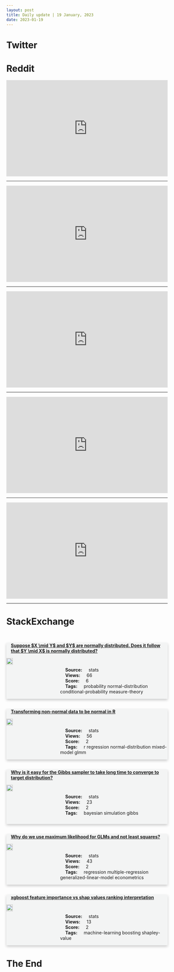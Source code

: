 ```yaml
---
layout: post
title: Daily update | 19 January, 2023
date: 2023-01-19
---
```


<script async src="https://platform.twitter.com/widgets.js" charset="utf-8"></script>


<script src='https://storage.ko-fi.com/cdn/scripts/overlay-widget.js'></script>
<script>
  kofiWidgetOverlay.draw('themldojo', {
    'type': 'floating-chat',
    'floating-chat.donateButton.text': 'Support me',
    'floating-chat.donateButton.background-color': '#f45d22',
    'floating-chat.donateButton.text-color': '#fff'
  });
</script>

# Twitter 

<blockquote class="twitter-tweet"><a href="https://twitter.com/simonholdorf/status/1615593340921077760"></a></blockquote>

<blockquote class="twitter-tweet"><a href="https://twitter.com/sundarpichai/status/1615820298305118221"></a></blockquote>

<blockquote class="twitter-tweet"><a href="https://twitter.com/FinaNapoleon/status/1615593937925820418"></a></blockquote>

<blockquote class="twitter-tweet"><a href="https://twitter.com/JeffDean/status/1615796030611820545"></a></blockquote>

<blockquote class="twitter-tweet"><a href="https://twitter.com/NFT_GOD/status/1615859640444588032"></a></blockquote>

<blockquote class="twitter-tweet"><a href="https://twitter.com/berkeley_ai/status/1615830592419172352"></a></blockquote>

<blockquote class="twitter-tweet"><a href="https://twitter.com/huggingface/status/1615660029075652608"></a></blockquote>

<blockquote class="twitter-tweet"><a href="https://twitter.com/TensorFlow/status/1615772743173029888"></a></blockquote>

<blockquote class="twitter-tweet"><a href="https://twitter.com/huggingface/status/1615647784618831873"></a></blockquote>

<blockquote class="twitter-tweet"><a href="https://twitter.com/fastdotai/status/1615545840306913283"></a></blockquote>

# Reddit 

<iframe id="reddit-embed" src="https://www.redditmedia.com/r/datascience/comments/10eye8i/i_asked_chatgpt_to_explain_roc_auc_the_level_of?ref_source=embed&amp;ref=share&amp;embed=true" sandbox="allow-scripts allow-same-origin allow-popups" style="border: none;" height="300" width="100%" scrolling="yes"></iframe>
<hr style="width:100%;text-align:left;margin-left:0">
<iframe id="reddit-embed" src="https://www.redditmedia.com/r/datascience/comments/10euer8/any_advice_on_using_pandas_as_a_data_analyst?ref_source=embed&amp;ref=share&amp;embed=true" sandbox="allow-scripts allow-same-origin allow-popups" style="border: none;" height="300" width="100%" scrolling="yes"></iframe>
<hr style="width:100%;text-align:left;margin-left:0">
<iframe id="reddit-embed" src="https://www.redditmedia.com/r/dataengineering/comments/10fg07o/just_got_laid_off_faang?ref_source=embed&amp;ref=share&amp;embed=true" sandbox="allow-scripts allow-same-origin allow-popups" style="border: none;" height="300" width="100%" scrolling="yes"></iframe>
<hr style="width:100%;text-align:left;margin-left:0">
<iframe id="reddit-embed" src="https://www.redditmedia.com/r/dataengineering/comments/10esybb/dw_toolkit_book_by_ralph_kimball?ref_source=embed&amp;ref=share&amp;embed=true" sandbox="allow-scripts allow-same-origin allow-popups" style="border: none;" height="300" width="100%" scrolling="yes"></iframe>
<hr style="width:100%;text-align:left;margin-left:0">
<iframe id="reddit-embed" src="https://www.redditmedia.com/r/MachineLearning/comments/10fbiz2/r_researchers_out_there_which_are_current?ref_source=embed&amp;ref=share&amp;embed=true" sandbox="allow-scripts allow-same-origin allow-popups" style="border: none;" height="300" width="100%" scrolling="yes"></iframe>
<hr style="width:100%;text-align:left;margin-left:0">

<style>
.card {
box-shadow: 0 4px 8px 0 rgba(0,0,0,0.2);
transition: 0.3s;
width: 100%;
background-color: #F3F4F4;
}
p{
    margin-left:  3em;
    padding-top: 1em;
}
.part2{
    display: grid;
    grid-template-columns: 1fr 3fr;
}
h4{
    margin: 1em;
}

.card:hover {
box-shadow: 0 8px 16px 0 rgba(0,0,0,0.2);
}
b {
padding: 2px 16px;
}
</style>
  
# StackExchange 


  <br>
  <div class="card">
  <h4><a href='https://stats.stackexchange.com/questions/602428/suppose-x-mid-y-and-y-are-normally-distributed-does-it-follow-that-y-mid'>Suppose $X \mid Y$ and $Y$ are normally distributed. Does it follow that $Y \mid X$ is normally distributed?</a></h4> 
  <div class="part2">
      <img src="https://cdn.sstatic.net/Sites/stats/Img/apple-touch-icon@2.png?v=344f57aa10cc" alt="Img missing!" style="width:40%">
      <p><b>Source:</b> stats<br><b>Views:</b> 66<br><b>Score:</b> 6<br><b>Tags:</b> <span class="badge badge-dark">probability</span> <span class="badge badge-dark">normal-distribution</span> <span class="badge badge-dark">conditional-probability</span> <span class="badge badge-dark">measure-theory</span></p> 
  </div>
  </div>
      
  <br>
  <div class="card">
  <h4><a href='https://stats.stackexchange.com/questions/602396/transforming-non-normal-data-to-be-normal-in-r'>Transforming non-normal data to be normal in R</a></h4> 
  <div class="part2">
      <img src="https://cdn.sstatic.net/Sites/stats/Img/apple-touch-icon@2.png?v=344f57aa10cc" alt="Img missing!" style="width:40%">
      <p><b>Source:</b> stats<br><b>Views:</b> 56<br><b>Score:</b> 2<br><b>Tags:</b> <span class="badge badge-dark">r</span> <span class="badge badge-dark">regression</span> <span class="badge badge-dark">normal-distribution</span> <span class="badge badge-dark">mixed-model</span> <span class="badge badge-dark">glmm</span></p> 
  </div>
  </div>
      
  <br>
  <div class="card">
  <h4><a href='https://stats.stackexchange.com/questions/602392/why-is-it-easy-for-the-gibbs-sampler-to-take-long-time-to-converge-to-target-dis'>Why is it easy for the Gibbs sampler to take long time to converge to target distribution?</a></h4> 
  <div class="part2">
      <img src="https://cdn.sstatic.net/Sites/stats/Img/apple-touch-icon@2.png?v=344f57aa10cc" alt="Img missing!" style="width:40%">
      <p><b>Source:</b> stats<br><b>Views:</b> 23<br><b>Score:</b> 2<br><b>Tags:</b> <span class="badge badge-dark">bayesian</span> <span class="badge badge-dark">simulation</span> <span class="badge badge-dark">gibbs</span></p> 
  </div>
  </div>
      
  <br>
  <div class="card">
  <h4><a href='https://stats.stackexchange.com/questions/602378/why-do-we-use-maximum-likelihood-for-glms-and-not-least-squares'>Why do we use maximum likelihood for GLMs and not least squares?</a></h4> 
  <div class="part2">
      <img src="https://cdn.sstatic.net/Sites/stats/Img/apple-touch-icon@2.png?v=344f57aa10cc" alt="Img missing!" style="width:40%">
      <p><b>Source:</b> stats<br><b>Views:</b> 43<br><b>Score:</b> 2<br><b>Tags:</b> <span class="badge badge-dark">regression</span> <span class="badge badge-dark">multiple-regression</span> <span class="badge badge-dark">generalized-linear-model</span> <span class="badge badge-dark">econometrics</span></p> 
  </div>
  </div>
      
  <br>
  <div class="card">
  <h4><a href='https://stats.stackexchange.com/questions/602323/xgboost-feature-importance-vs-shap-values-ranking-interpretation'>xgboost feature importance vs shap values ranking interpretation</a></h4> 
  <div class="part2">
      <img src="https://cdn.sstatic.net/Sites/stats/Img/apple-touch-icon@2.png?v=344f57aa10cc" alt="Img missing!" style="width:40%">
      <p><b>Source:</b> stats<br><b>Views:</b> 13<br><b>Score:</b> 2<br><b>Tags:</b> <span class="badge badge-dark">machine-learning</span> <span class="badge badge-dark">boosting</span> <span class="badge badge-dark">shapley-value</span></p> 
  </div>
  </div>
      
# The End